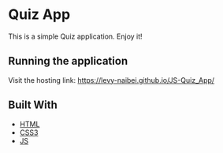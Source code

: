 # Quiz App

This is a simple Quiz application. Enjoy it!

## Running the application

Visit the hosting link: https://levy-naibei.github.io/JS-Quiz_App/
  
## Built With

* [HTML](https://www.w3schools.com/html/html_intro.asp)
* [CSS3](https://www.w3schools.com/css/) 
* [JS](https://www.w3schools.com/js/) 


